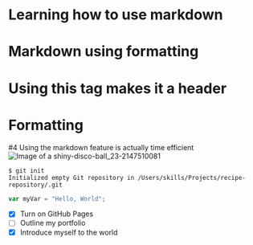 # Learning how to use markdown
# Markdown using formatting 
# Using this tag makes it a header
# Formatting 
#4 Using the markdown feature is actually time efficient 
![Image of a shiny-disco-ball_23-2147510081](https://github.com/user-attachments/assets/c774bca7-4546-49a3-a5a4-bfab32ca2c3d)
```
$ git init
Initialized empty Git repository in /Users/skills/Projects/recipe-repository/.git
```

``` javascript
var myVar = "Hello, World";
```

- [x] Turn on GitHub Pages
- [ ] Outline my portfolio
- [x] Introduce myself to the world
